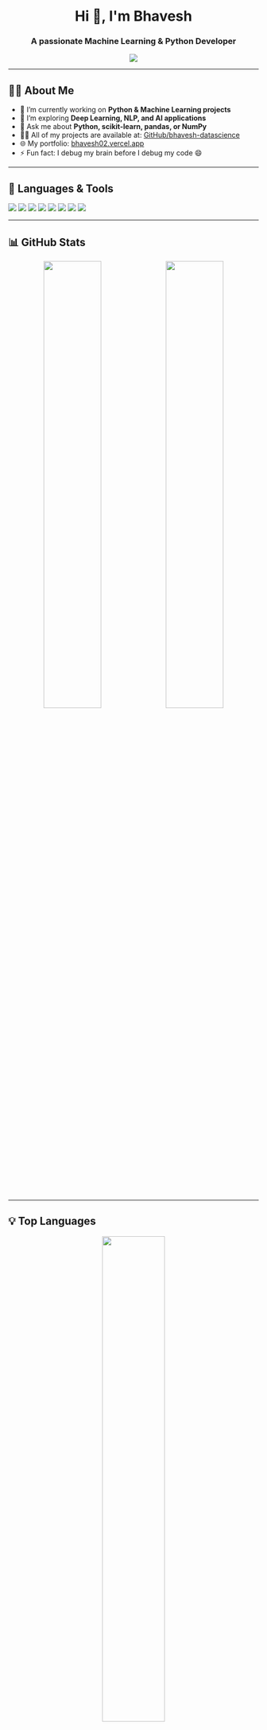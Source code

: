 <!-- GitHub Profile README for bhavesh-datascience -->

<h1 align="center">Hi 👋, I'm Bhavesh</h1>
<h3 align="center">A passionate Machine Learning & Python Developer</h3>

<p align="center">
  <img src="https://readme-typing-svg.herokuapp.com/?lines=Machine+Learning+Enthusiast;Python+Developer;Always+Learning+Something+New!&center=true&width=500&height=50" />
</p>

---

## 🧑‍💻 About Me

- 🔭 I’m currently working on **Python & Machine Learning projects**
- 🌱 I’m exploring **Deep Learning, NLP, and AI applications**
- 💬 Ask me about **Python, scikit-learn, pandas, or NumPy**
- 👨‍💻 All of my projects are available at: [GitHub/bhavesh-datascience](https://github.com/bhavesh-datascience)
- 🌐 My portfolio: [bhavesh02.vercel.app](https://bhavesh02.vercel.app)
- ⚡ Fun fact: I debug my brain before I debug my code 😄

---

## 🚀 Languages & Tools

<p align="left">
  <img src="https://img.shields.io/badge/Python-3776AB?style=for-the-badge&logo=python&logoColor=white"/>
  <img src="https://img.shields.io/badge/TensorFlow-FF6F00?style=for-the-badge&logo=tensorflow&logoColor=white"/>
  <img src="https://img.shields.io/badge/scikit--learn-F7931E?style=for-the-badge&logo=scikit-learn&logoColor=white"/>
  <img src="https://img.shields.io/badge/Pandas-150458?style=for-the-badge&logo=pandas&logoColor=white"/>
  <img src="https://img.shields.io/badge/Numpy-013243?style=for-the-badge&logo=numpy&logoColor=white"/>
  <img src="https://img.shields.io/badge/Matplotlib-11557C?style=for-the-badge&logo=matplotlib&logoColor=white"/>
  <img src="https://img.shields.io/badge/Jupyter-F37626?style=for-the-badge&logo=jupyter&logoColor=white"/>
  <img src="https://img.shields.io/badge/VS%20Code-007ACC?style=for-the-badge&logo=visual-studio-code&logoColor=white"/>
</p>

---

## 📊 GitHub Stats

<p align="center">
  <img src="https://github-readme-stats.vercel.app/api?username=bhavesh-datascience&show_icons=true&theme=tokyonight" width="48%" />
  <img src="https://github-readme-streak-stats.herokuapp.com/?user=bhavesh-datascience&theme=tokyonight" width="48%" />
</p>

---

## 💡 Top Languages

<p align="center">
  <img src="https://github-readme-stats.vercel.app/api/top-langs/?username=bhavesh-datascience&layout=compact&theme=tokyonight" width="50%" />
</p>

---

## 🔗 Let's Connect

<p align="left">
  <a href="www.linkedin.com/in/bhavesh-biru-007532363" target="_blank">
    <img src="https://img.shields.io/badge/LinkedIn-blue?style=for-the-badge&logo=linkedin&logoColor=white"/>
  </a>
  <a href="https://bhavesh02.vercel.app" target="_blank">
    <img src="https://img.shields.io/badge/Portfolio-000000?style=for-the-badge&logo=vercel&logoColor=white"/>
  </a>
</p>

---

<p align="center">
  <img src="https://komarev.com/ghpvc/?username=bhavesh-datascience&label=Profile+Views&color=brightgreen" alt="bhavesh-datascience" />
</p>
